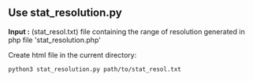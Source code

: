 ## Use stat_resolution.py
**Input :** (stat_resol.txt) file containing the range of resolution generated in php file 'stat_resolution.php'

Create html file in the current directory:
```
python3 stat_resolution.py path/to/stat_resol.txt
```
